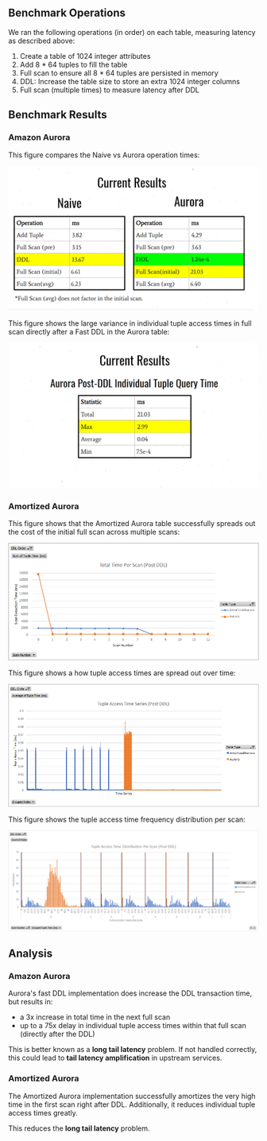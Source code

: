 ## Benchmark Operations

We ran the following operations (in order) on each table, measuring latency as described above:

1. Create a table of 1024 integer attributes
2. Add 8 * 64 tuples to fill the table
3. Full scan to ensure all 8 * 64 tuples are persisted in memory
4. DDL: Increase the table size to store an extra 1024 integer columns
5. Full scan (multiple times) to measure latency after DDL

## Benchmark Results

### Amazon Aurora

This figure compares the Naive vs Aurora operation times:

![Table Operations Comparison](../images/benchmarks-operations-metrics.png "Table Operations Comparison")

This figure shows the large variance in individual tuple access times in full scan directly after a Fast DDL in the Aurora table:

![Aurora Tuple Access Times](../images/benchmarks-subsequent-scan-metrics.png "Aurora Tuple Access Times")

### Amortized Aurora

This figure shows that the Amortized Aurora table successfully spreads out the cost of the initial full scan across multiple scans:

![Amortized Scan Times](../images/benchmarks-total-scan-time.png "Amortized Scan Times")

This figure shows a how tuple access times are spread out over time:

![Amortized Tuple Access Time Series](../images/benchmarks-tuple-access-time-series.png "Amortized Tuple Access Time Series")

This figure shows the tuple access time frequency distribution per scan:

![Amortized Tuple Access Time Frequency Distribution](../images/benchmarks-tuple-access-time-distributions.png "Amortized Tuple Access Time Frequency Distribution")

## Analysis

### Amazon Aurora

Aurora's fast DDL implementation does increase the DDL transaction time, but results in:

- a 3x increase in total time in the next full scan
- up to a 75x delay in individual tuple access times within that full scan (directly after the DDL)

This is better known as a **long tail latency** problem.
If not handled correctly, this could lead to **tail latency amplification** in upstream services.

### Amortized Aurora

The Amortized Aurora implementation successfully amortizes the very high time in the first scan right after DDL.
Additionally, it reduces individual tuple access times greatly.

This reduces the **long tail latency** problem.